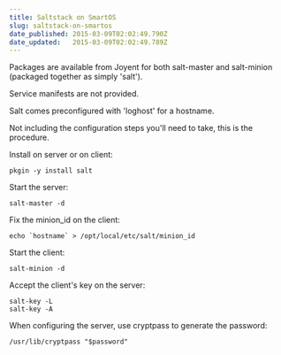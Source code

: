 ```yaml
---
title: Saltstack on SmartOS
slug: saltstack-on-smartos
date_published: 2015-03-09T02:02:49.790Z
date_updated:   2015-03-09T02:02:49.789Z
---
```


Packages are available from Joyent for both salt-master and salt-minion (packaged together as simply 'salt'). 

Service manifests are not provided.

Salt comes preconfigured with 'loghost' for a hostname.

Not including the configuration steps you'll need to take, this is the procedure.

Install on server or on client:
```
pkgin -y install salt
```

Start the server:
```
salt-master -d
```

Fix the minion_id on the client:
```
echo `hostname` > /opt/local/etc/salt/minion_id
```

Start the client:
```
salt-minion -d
```

Accept the client's key on the server:
```
salt-key -L
salt-key -A
```

When configuring the server, use cryptpass to generate the password:
```
/usr/lib/cryptpass "$password"
```
